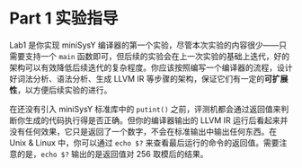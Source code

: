 # Part 1 实验指导

Lab1 是你实现 miniSysY 编译器的第一个实验，尽管本次实验的内容很少——只需要支持一个 `main` 函数即可，但后续的实验会在上一次实验的基础上迭代，好的架构可以有效降低后续迭代的复杂程度。你应该按照编写一个编译器的流程，设计好词法分析、语法分析、生成 LLVM IR 等步骤的架构，保证它们有一定的**可扩展性**，以方便后续实验的进行。

在还没有引入 miniSysY 标准库中的 `putint()` 之前，评测机都会通过返回值来判断你生成的代码执行得是否正确。但你的编译器输出的 LLVM IR 运行后看起来并没有任何效果，它只是返回了一个数字，不会在标准输出中输出任何东西。在 Unix & Linux 中，你可以通过 `echo $?` 来查看最后运行的命令的返回值。需要注意的是，`echo $?` 输出的是返回值对 256 取模后的结果。